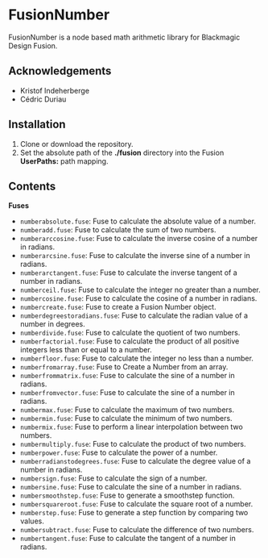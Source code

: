 # FusionNumber

FusionNumber is a node based math arithmetic library for Blackmagic Design Fusion.

## Acknowledgements

- Kristof Indeherberge
- Cédric Duriau

## Installation

1. Clone or download the repository.
2. Set the absolute path of the **./fusion** directory into the Fusion
   **UserPaths:** path mapping.

## Contents

**Fuses**

- `numberabsolute.fuse`: Fuse to calculate the absolute value of a number.
- `numberadd.fuse`: Fuse to calculate the sum of two numbers.
- `numberarccosine.fuse`: Fuse to calculate the inverse cosine of a number in radians.
- `numberarcsine.fuse`: Fuse to calculate the inverse sine of a number in radians.
- `numberarctangent.fuse`: Fuse to calculate the inverse tangent of a number in radians.
- `numberceil.fuse`: Fuse to calculate the integer no greater than a number.
- `numbercosine.fuse`: Fuse to calculate the cosine of a number in radians.
- `numbercreate.fuse`: Fuse to create a Fusion Number object.
- `numberdegreestoradians.fuse`: Fuse to calculate the radian value of a number in degrees.
- `numberdivide.fuse`: Fuse to calculate the quotient of two numbers.
- `numberfactorial.fuse`: Fuse to calculate the product of all positive integers less than or equal to a number.
- `numberfloor.fuse`: Fuse to calculate the integer no less than a number.
- `numberfromarray.fuse`: Fuse to Create a Number from an array.
- `numberfrommatrix.fuse`: Fuse to calculate the sine of a number in radians.
- `numberfromvector.fuse`: Fuse to calculate the sine of a number in radians.
- `numbermax.fuse`: Fuse to calculate the maximum of two numbers.
- `numbermin.fuse`: Fuse to calculate the minimum of two numbers.
- `numbermix.fuse`: Fuse to perform a linear interpolation between two numbers.
- `numbermultiply.fuse`: Fuse to calculate the product of two numbers.
- `numberpower.fuse`: Fuse to calculate the power of a number.
- `numberradianstodegrees.fuse`: Fuse to calculate the degree value of a number in radians.
- `numbersign.fuse`: Fuse to calculate the sign of a number.
- `numbersine.fuse`: Fuse to calculate the sine of a number in radians.
- `numbersmoothstep.fuse`: Fuse to generate a smoothstep function.
- `numbersquareroot.fuse`: Fuse to calculate the square root of a number.
- `numberstep.fuse`: Fuse to generate a step function by comparing two values.
- `numbersubtract.fuse`: Fuse to calculate the difference of two numbers.
- `numbertangent.fuse`: Fuse to calculate the tangent of a number in radians.
